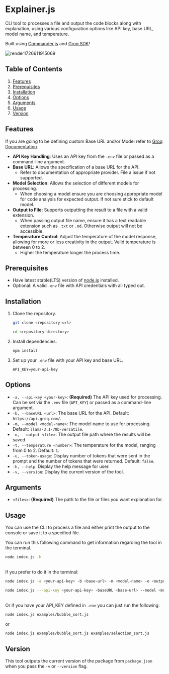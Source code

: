 # Explainer.js

CLI tool to processes a file and output the code blocks along with explanation, using various configuration options like API key, base URL, model name, and temperature.

Built using [Commander.js](https://www.npmjs.com/package/commander) and [Groq SDK](https://console.groq.com/docs/libraries)!

![render1726611915069](https://github.com/user-attachments/assets/b6b8545e-940b-4ca2-b275-699ab363ffcb)


## Table of Contents

1. [Features](#features)
2. [Prerequisites](#prerequisites)
3. [Installation](#installation)
4. [Options](#options)
5. [Arguments](#arguments)
6. [Usage](#usage)
7. [Version](#version)

## Features

If you are going to be defining custom Base URL and/or Model refer to [Groq Documentation](https://console.groq.com/docs/quickstart).

- **API Key Handling**: Uses an API key from the `.env` file or passed as a command-line argument.
- **Base URL**: Allows the specification of a base URL for the API.
  - Refer to documentation of appropriate provider. File a issue if not supported.
- **Model Selection**: Allows the selection of different models for processing.
  - When choosing a model ensure you are choosing appropriate model for code analysis for expected output. If not sure stick to default model.
- **Output to File**: Supports outputting the result to a file with a valid extension.
  - When passing output file name, ensure it has a text readable extension such as `.txt` or `.md`. Otherwise output will not be accessible.
- **Temperature Control**: Adjust the temperature of the model response, allowing for more or less creativity in the output. Valid temperature is between 0 to 2.
  - Higher the temperature longer the process time.

## Prerequisites

- Have latest stable(LTS) version of [node.js](https://nodejs.org/en) installed.
- Optional: A valid `.env` file with API credentials with all typed out.

## Installation

1. Clone the repository.

   ```bash
   git clone <repository-url>
   ```

   ```bash
   cd <repository-directory>
   ```

2. Install dependencies.

   ```bash
   npm install
   ```

3. Set up your `.env` file with your API key and base URL.

   ```.env
   API_KEY=your-api-key
   ```

## Options

- `-a, --api-key <your-key>`: **(Required)** The API key used for processing. Can be set via the `.env` file (`API_KEY`) or passed as a command-line argument.
- `-b, --baseURL <url>`: The base URL for the API. Default: `https://api.groq.com/`.
- `-m, --model <model-name>`: The model name to use for processing. Default: `llama-3.1-70b-versatile`.
- `-o, --output <file>`: The output file path where the results will be saved.
- `-t, --temperature <number>`: The temperature for the model, ranging from 0 to 2. Default: `1`.
- `-u, --token-usage`: Display number of tokens that were sent in the prompt and the number of tokens that were returned. Default: `false`.
- `-h, --help`: Display the help message for user.
- `-v, --version`: Display the current version of the tool.

## Arguments

- `<files>`: **(Required)** The path to the file or files you want explanation for.

## Usage

You can use the CLI to process a file and either print the output to the console or save it to a specified file.

You can run this following command to get information regarding the tool in the terminal.

```bash
node index.js -h
```

\
If you prefer to do it in the terminal:

```bash
node index.js -a <your-api-key> -b <base-url> -m <model-name> -o <output-file> -t <number> <file-path>
```

```bash
node index.js ---api-key <your-api-key> -baseURL <base-url> --model <model-name> --output <output-file> ----temperature <number> <file-path>
```

\
Or if you have your API_KEY defined in `.env` you can just run the following:

```bash
node index.js examples/bubble_sort.js
```

or

```bash
node index.js examples/bubble_sort.js examples/selection_sort.js
```

## Version

This tool outputs the current version of the package from `package.json` when you pass the `-v` or `--version` flag.
